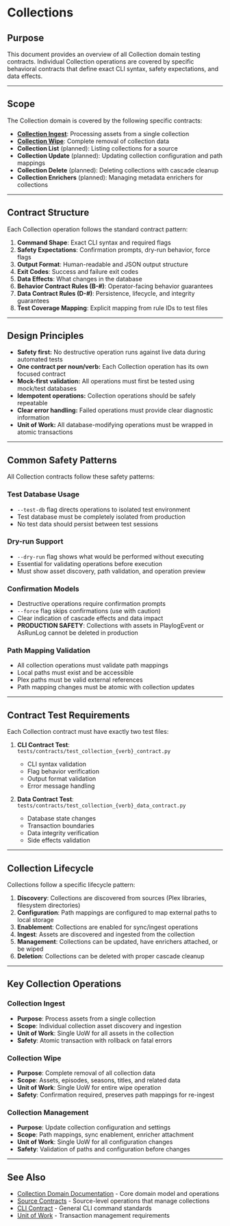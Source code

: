 # Collections

## Purpose

This document provides an overview of all Collection domain testing contracts. Individual Collection operations are covered by specific behavioral contracts that define exact CLI syntax, safety expectations, and data effects.

---

## Scope

The Collection domain is covered by the following specific contracts:

- **[Collection Ingest](CollectionIngestContract.md)**: Processing assets from a single collection
- **[Collection Wipe](CollectionWipeContract.md)**: Complete removal of collection data
- **Collection List** (planned): Listing collections for a source
- **Collection Update** (planned): Updating collection configuration and path mappings
- **Collection Delete** (planned): Deleting collections with cascade cleanup
- **Collection Enrichers** (planned): Managing metadata enrichers for collections

---

## Contract Structure

Each Collection operation follows the standard contract pattern:

1. **Command Shape**: Exact CLI syntax and required flags
2. **Safety Expectations**: Confirmation prompts, dry-run behavior, force flags
3. **Output Format**: Human-readable and JSON output structure
4. **Exit Codes**: Success and failure exit codes
5. **Data Effects**: What changes in the database
6. **Behavior Contract Rules (B-#)**: Operator-facing behavior guarantees
7. **Data Contract Rules (D-#)**: Persistence, lifecycle, and integrity guarantees
8. **Test Coverage Mapping**: Explicit mapping from rule IDs to test files

---

## Design Principles

- **Safety first:** No destructive operation runs against live data during automated tests
- **One contract per noun/verb:** Each Collection operation has its own focused contract
- **Mock-first validation:** All operations must first be tested using mock/test databases
- **Idempotent operations:** Collection operations should be safely repeatable
- **Clear error handling:** Failed operations must provide clear diagnostic information
- **Unit of Work:** All database-modifying operations must be wrapped in atomic transactions

---

## Common Safety Patterns

All Collection contracts follow these safety patterns:

### Test Database Usage

- `--test-db` flag directs operations to isolated test environment
- Test database must be completely isolated from production
- No test data should persist between test sessions

### Dry-run Support

- `--dry-run` flag shows what would be performed without executing
- Essential for validating operations before execution
- Must show asset discovery, path validation, and operation preview

### Confirmation Models

- Destructive operations require confirmation prompts
- `--force` flag skips confirmations (use with caution)
- Clear indication of cascade effects and data impact
- **PRODUCTION SAFETY**: Collections with assets in PlaylogEvent or AsRunLog cannot be deleted in production

### Path Mapping Validation

- All collection operations must validate path mappings
- Local paths must exist and be accessible
- Plex paths must be valid external references
- Path mapping changes must be atomic with collection updates

---

## Contract Test Requirements

Each Collection contract must have exactly two test files:

1. **CLI Contract Test**: `tests/contracts/test_collection_{verb}_contract.py`

   - CLI syntax validation
   - Flag behavior verification
   - Output format validation
   - Error message handling

2. **Data Contract Test**: `tests/contracts/test_collection_{verb}_data_contract.py`
   - Database state changes
   - Transaction boundaries
   - Data integrity verification
   - Side effects validation

---

## Collection Lifecycle

Collections follow a specific lifecycle pattern:

1. **Discovery**: Collections are discovered from sources (Plex libraries, filesystem directories)
2. **Configuration**: Path mappings are configured to map external paths to local storage
3. **Enablement**: Collections are enabled for sync/ingest operations
4. **Ingest**: Assets are discovered and ingested from the collection
5. **Management**: Collections can be updated, have enrichers attached, or be wiped
6. **Deletion**: Collections can be deleted with proper cascade cleanup

---

## Key Collection Operations

### Collection Ingest

- **Purpose**: Process assets from a single collection
- **Scope**: Individual collection asset discovery and ingestion
- **Unit of Work**: Single UoW for all assets in the collection
- **Safety**: Atomic transaction with rollback on fatal errors

### Collection Wipe

- **Purpose**: Complete removal of all collection data
- **Scope**: Assets, episodes, seasons, titles, and related data
- **Unit of Work**: Single UoW for entire wipe operation
- **Safety**: Confirmation required, preserves path mappings for re-ingest

### Collection Management

- **Purpose**: Update collection configuration and settings
- **Scope**: Path mappings, sync enablement, enricher attachment
- **Unit of Work**: Single UoW for all configuration changes
- **Safety**: Validation of paths and configuration before changes

---

## See Also

- [Collection Domain Documentation](../domain/Collection.md) - Core domain model and operations
- [Source Contracts](SourceContract.md) - Source-level operations that manage collections
- [CLI Contract](README.md) - General CLI command standards
- [Unit of Work](UnitOfWorkContract.md) - Transaction management requirements
